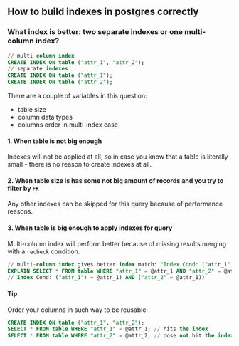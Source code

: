 ## How to build indexes in postgres correctly
### What index is better: two separate indexes or one multi-column index?
```sql
// multi-column index
CREATE INDEX ON table ("attr_1", "attr_2"); 
// separate indexes
CREATE INDEX ON table ("attr_1");
CREATE INDEX ON table ("attr_2");
```
There are a couple of variables in this question:
- table size
- column data types
- columns order in multi-index case

#### 1. When table is not big enough
Indexes will not be applied at all, so in case you know that a table is literally small - there is no reason to create indexes at all.

#### 2. When table size is has some not big amount of records and you try to filter by `FK`
Any other indexes can be skipped for this query because of performance reasons.

#### 3. When table is big enough to apply indexes for query
Multi-column index will perform better because of missing results merging with a `recheck` condition.
```sql
// multi-column index gives better index match: "Index Cond: ("attr_1"::text) = 'xxx'::text) AND ("attr_2" = 1))"
EXPLAIN SELECT * FROM table WHERE "attr_1" = @attr_1 AND "attr_2" = @attr_2;
// Index Cond: ("attr_1") = @attr_1) AND ("attr_2" = @attr_1))
```
#### Tip
Order your columns in such way to be reusable:
```sql
CREATE INDEX ON table ("attr_1", "attr_2"); 
SELECT * FROM table WHERE "attr_1" = @attr_1; // hits the index
SELECT * FROM table WHERE "attr_2" = @attr_2; // dose not hit the index
```
